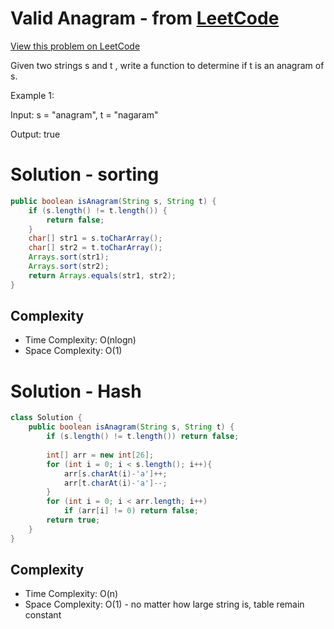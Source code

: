 # Valid Anagram - from [LeetCode](https://leetcode.com)
[View this problem on LeetCode](https://leetcode.com/problems/valid-anagram/description/)

Given two strings s and t , write a function to determine if t is an anagram of s.

Example 1:

Input: s = "anagram", t = "nagaram"

Output: true

# Solution - sorting
```java
public boolean isAnagram(String s, String t) {
    if (s.length() != t.length()) {
        return false;
    }
    char[] str1 = s.toCharArray();
    char[] str2 = t.toCharArray();
    Arrays.sort(str1);
    Arrays.sort(str2);
    return Arrays.equals(str1, str2);
}
```
## Complexity
* Time Complexity: O(nlogn)
* Space Complexity: O(1)

# Solution - Hash
```java
class Solution {
    public boolean isAnagram(String s, String t) {
        if (s.length() != t.length()) return false;
        
        int[] arr = new int[26];
        for (int i = 0; i < s.length(); i++){
            arr[s.charAt(i)-'a']++;
            arr[t.charAt(i)-'a']--;
        }
        for (int i = 0; i < arr.length; i++)
            if (arr[i] != 0) return false;
        return true;
    }
}
```
## Complexity
* Time Complexity: O(n)
* Space Complexity: O(1) - no matter how large string is, table remain constant